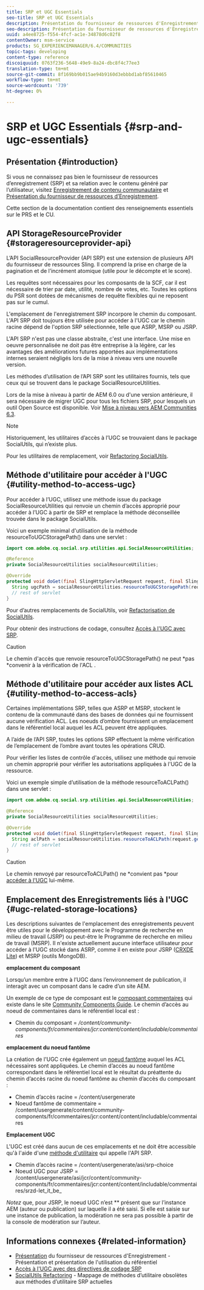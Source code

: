 ```yaml
---
title: SRP et UGC Essentials
seo-title: SRP et UGC Essentials
description: Présentation du fournisseur de ressources d'Enregistrement et du contenu généré par l'utilisateur
seo-description: Présentation du fournisseur de ressources d'Enregistrement et du contenu généré par l'utilisateur
uuid: a4ee8725-f554-4fcf-ac1e-34878d6c02f8
contentOwner: msm-service
products: SG_EXPERIENCEMANAGER/6.4/COMMUNITIES
topic-tags: developing
content-type: reference
discoiquuid: 0763f236-5648-49e9-8a24-dbc8f4c77ee3
translation-type: tm+mt
source-git-commit: 8f169bb9b015ae94b9160d3ebbbd1abf85610465
workflow-type: tm+mt
source-wordcount: '739'
ht-degree: 0%

---
```



# SRP et UGC Essentials {#srp-and-ugc-essentials}

## Présentation {#introduction}

Si vous ne connaissez pas bien le fournisseur de ressources d’enregistrement (SRP) et sa relation avec le contenu généré par l’utilisateur, visitez [Enregistrement de contenu communautaire](working-with-srp.md) et [Présentation du fournisseur de ressources d’Enregistrement](srp.md).

Cette section de la documentation contient des renseignements essentiels sur le PRS et le CU.

## API StorageResourceProvider {#storageresourceprovider-api}

L’API SocialResourceProvider (API SRP) est une extension de plusieurs API du fournisseur de ressources Sling. Il comprend la prise en charge de la pagination et de l’incrément atomique (utile pour le décompte et le score).

Les requêtes sont nécessaires pour les composants de la SCF, car il est nécessaire de trier par date, utilité, nombre de votes, etc. Toutes les options du PSR sont dotées de mécanismes de requête flexibles qui ne reposent pas sur le cumul.

L&#39;emplacement de l&#39;enregistrement SRP incorpore le chemin du composant. L&#39;API SRP doit toujours être utilisée pour accéder à l&#39;UGC car le chemin racine dépend de l&#39;option SRP sélectionnée, telle que ASRP, MSRP ou JSRP.

L&#39;API SRP n&#39;est pas une classe abstraite, c&#39;est une interface. Une mise en oeuvre personnalisée ne doit pas être entreprise à la légère, car les avantages des améliorations futures apportées aux implémentations internes seraient négligés lors de la mise à niveau vers une nouvelle version.

Les méthodes d’utilisation de l’API SRP sont les utilitaires fournis, tels que ceux qui se trouvent dans le package SocialResourceUtilities.

Lors de la mise à niveau à partir de AEM 6.0 ou d&#39;une version antérieure, il sera nécessaire de migrer UGC pour tous les fichiers SRP, pour lesquels un outil Open Source est disponible. Voir [Mise à niveau vers AEM Communities 6.3](upgrade.md).

>[!NOTE]
>
>Historiquement, les utilitaires d’accès à l’UGC se trouvaient dans le package SocialUtils, qui n’existe plus.
>
>Pour les utilitaires de remplacement, voir [Refactoring SocialUtils](socialutils.md).

## Méthode d&#39;utilitaire pour accéder à l&#39;UGC {#utility-method-to-access-ugc}

Pour accéder à l’UGC, utilisez une méthode issue du package SocialResourceUtilities qui renvoie un chemin d’accès approprié pour accéder à l’UGC à partir de SRP et remplace la méthode déconseillée trouvée dans le package SocialUtils.

Voici un exemple minimal d&#39;utilisation de la méthode resourceToUGCStoragePath() dans une servlet :

```java
import com.adobe.cq.social.srp.utilities.api.SocialResourceUtilities;

@Reference
private SocialResourceUtilities socialResourceUtilities;

@Override
protected void doGet(final SlingHttpServletRequest request, final SlingHttpServletResponse response) throws ServletException, IOException {
  String ugcPath = socialResourceUtilities.resourceToUGCStoragePath(request.getResource());
  // rest of servlet
}
```

Pour d’autres remplacements de SocialUtils, voir [Refactorisation de SocialUtils](socialutils.md).

Pour obtenir des instructions de codage, consultez [Accès à l&#39;UGC avec SRP](accessing-ugc-with-srp.md).

>[!CAUTION]
>
>Le chemin d&#39;accès que renvoie resourceToUGCStoragePath() ne peut *pas *convenir à la vérification de l&#39;ACL [](srp.md#for-access-control-acls).

## Méthode d&#39;utilitaire pour accéder aux listes ACL {#utility-method-to-access-acls}

Certaines implémentations SRP, telles que ASRP et MSRP, stockent le contenu de la communauté dans des bases de données qui ne fournissent aucune vérification ACL. Les noeuds d’ombre fournissent un emplacement dans le référentiel local auquel les ACL peuvent être appliquées.

A l’aide de l’API SRP, toutes les options SRP effectuent la même vérification de l’emplacement de l’ombre avant toutes les opérations CRUD.

Pour vérifier les listes de contrôle d&#39;accès, utilisez une méthode qui renvoie un chemin approprié pour vérifier les autorisations appliquées à l&#39;UGC de la ressource.

Voici un exemple simple d’utilisation de la méthode resourceToACLPath() dans une servlet :

```java
import com.adobe.cq.social.srp.utilities.api.SocialResourceUtilities;

@Reference
private SocialResourceUtilities socialResourceUtilities;

@Override
protected void doGet(final SlingHttpServletRequest request, final SlingHttpServletResponse response) throws ServletException, IOException {
  String aclPath = socialResourceUtilities.resourceToACLPath(request.getResource());
  // rest of servlet
}
```

>[!CAUTION]
>
>Le chemin renvoyé par resourceToACLPath() ne *convient pas *pour [accéder à l&#39;UGC](#utility-method-to-access-acls) lui-même.

## Emplacement des Enregistrements liés à l&#39;UGC {#ugc-related-storage-locations}

Les descriptions suivantes de l&#39;emplacement des enregistrements peuvent être utiles pour le développement avec le Programme de recherche en milieu de travail (JSRP) ou peut-être le Programme de recherche en milieu de travail (MSRP). Il n&#39;existe actuellement aucune interface utilisateur pour accéder à l&#39;UGC stocké dans ASRP, comme il en existe pour JSRP ([CRXDE Lite](../../help/sites-developing/developing-with-crxde-lite.md)) et MSRP (outils MongoDB).

**emplacement du composant**

Lorsqu’un membre entre à l’UGC dans l’environnement de publication, il interagit avec un composant dans le cadre d’un site AEM.

Un exemple de ce type de composant est le [composant commentaires](http://localhost:4502/content/community-components/en/comments.html) qui existe dans le site [Community Components Guide](components-guide.md). Le chemin d’accès au noeud de commentaires dans le référentiel local est :

* Chemin du composant = */content/community-components/fr/commentaires/jcr:content/content/includable/commentaires*

**emplacement du noeud fantôme**

La création de l&#39;UGC crée également un [noeud fantôme](srp.md#about-shadow-nodes-in-jcr) auquel les ACL nécessaires sont appliquées. Le chemin d’accès au noeud fantôme correspondant dans le référentiel local est le résultat du préattente du chemin d’accès racine du noeud fantôme au chemin d’accès du composant :

* Chemin d’accès racine = /content/usergenerate
* Noeud fantôme de commentaire = /content/usergenerate/content/community-components/fr/commentaires/jcr:content/content/includable/commentaires

**Emplacement UGC**

L&#39;UGC est créé dans aucun de ces emplacements et ne doit être accessible qu&#39;à l&#39;aide d&#39;une [méthode d&#39;utilitaire](#utility-method-to-access-ugc) qui appelle l&#39;API SRP.

* Chemin d’accès racine = /content/usergenerate/asi/srp-choice
* Noeud UGC pour JSRP = /content/usergenerate/asi/jcr/content/community-components/fr/commentaires/jcr:content/content/includable/commentaires/srzd-let_it_be_

*Notez* que, pour JSRP, le noeud UGC n’est  ** présent que sur l’instance AEM (auteur ou publication) sur laquelle il a été saisi. Si elle est saisie sur une instance de publication, la modération ne sera pas possible à partir de la console de modération sur l’auteur.

## Informations connexes {#related-information}

* [Présentation](srp.md)  du fournisseur de ressources d&#39;Enregistrement - Présentation et présentation de l&#39;utilisation du référentiel
* [Accès à l&#39;UGC avec des directives de codage SRP](accessing-ugc-with-srp.md) 
* [SocialUtils Refactoring](socialutils.md)  - Mappage de méthodes d’utilitaire obsolètes aux méthodes d’utilitaire SRP actuelles


